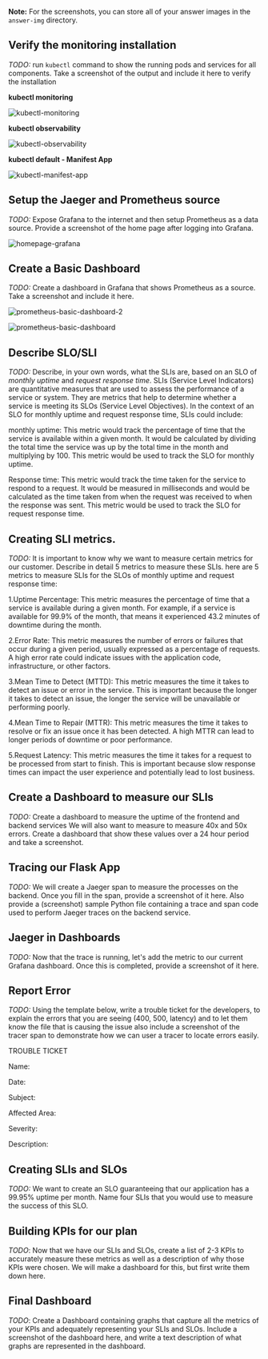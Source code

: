 **Note:** For the screenshots, you can store all of your answer images in the `answer-img` directory.

## Verify the monitoring installation

*TODO:* run `kubectl` command to show the running pods and services for all components. Take a screenshot of the output and include it here to verify the installation

**kubectl monitoring**

![kubectl-monitoring](https://user-images.githubusercontent.com/47803421/230867495-64884833-8ae1-4fad-ac26-972c6fba3fd3.PNG)

**kubectl observability**

![kubectl-observability](https://user-images.githubusercontent.com/47803421/230868152-7ce4a19c-ebf7-4f29-9aed-33b8fd3cbdf6.PNG)

**kubectl default - Manifest App**

![kubectl-manifest-app](https://user-images.githubusercontent.com/47803421/230868225-035b1cd7-5550-4c93-819c-ec161edeeb7b.PNG)

## Setup the Jaeger and Prometheus source
*TODO:* Expose Grafana to the internet and then setup Prometheus as a data source. Provide a screenshot of the home page after logging into Grafana.

![homepage-grafana](https://user-images.githubusercontent.com/47803421/230871860-e42c0e6c-6e64-4814-bc6d-b33eb2cf499d.PNG)


## Create a Basic Dashboard
*TODO:* Create a dashboard in Grafana that shows Prometheus as a source. Take a screenshot and include it here.

![prometheus-basic-dashboard-2](https://user-images.githubusercontent.com/47803421/230875173-68baa702-b570-4d9d-b562-5a9971f24ea1.PNG)


![prometheus-basic-dashboard](https://user-images.githubusercontent.com/47803421/230873238-3900bd96-db24-4ab8-adc5-e6ca9ef10c4c.PNG)


## Describe SLO/SLI
*TODO:* Describe, in your own words, what the SLIs are, based on an SLO of *monthly uptime* and *request response time*.
SLIs (Service Level Indicators) are quantitative measures that are used to assess the performance of a service or system. They are metrics that help to determine whether a service is meeting its SLOs (Service Level Objectives). In the context of an SLO for monthly uptime and request response time, SLIs could include:

monthly uptime: This metric would track the percentage of time that the service is available within a given month. It would be calculated by dividing the total time the service was up by the total time in the month and multiplying by 100. This metric would be used to track the SLO for monthly uptime.

Response time: This metric would track the time taken for the service to respond to a request. It would be measured in milliseconds and would be calculated as the time taken from when the request was received to when the response was sent. This metric would be used to track the SLO for request response time.


## Creating SLI metrics.
*TODO:* It is important to know why we want to measure certain metrics for our customer. Describe in detail 5 metrics to measure these SLIs. 
here are 5 metrics to measure SLIs for the SLOs of monthly uptime and request response time:

1.Uptime Percentage: This metric measures the percentage of time that a service is available during a given month. For example, if a service is available for 99.9% of the month, that means it experienced 43.2 minutes of downtime during the month.

2.Error Rate: This metric measures the number of errors or failures that occur during a given period, usually expressed as a percentage of requests. A high error rate could indicate issues with the application code, infrastructure, or other factors.

3.Mean Time to Detect (MTTD): This metric measures the time it takes to detect an issue or error in the service. This is important because the longer it takes to detect an issue, the longer the service will be unavailable or performing poorly.

4.Mean Time to Repair (MTTR): This metric measures the time it takes to resolve or fix an issue once it has been detected. A high MTTR can lead to longer periods of downtime or poor performance.

5.Request Latency: This metric measures the time it takes for a request to be processed from start to finish. This is important because slow response times can impact the user experience and potentially lead to lost business.

## Create a Dashboard to measure our SLIs
*TODO:* Create a dashboard to measure the uptime of the frontend and backend services We will also want to measure to measure 40x and 50x errors. Create a dashboard that show these values over a 24 hour period and take a screenshot.

## Tracing our Flask App
*TODO:*  We will create a Jaeger span to measure the processes on the backend. Once you fill in the span, provide a screenshot of it here. Also provide a (screenshot) sample Python file containing a trace and span code used to perform Jaeger traces on the backend service.

## Jaeger in Dashboards
*TODO:* Now that the trace is running, let's add the metric to our current Grafana dashboard. Once this is completed, provide a screenshot of it here.

## Report Error
*TODO:* Using the template below, write a trouble ticket for the developers, to explain the errors that you are seeing (400, 500, latency) and to let them know the file that is causing the issue also include a screenshot of the tracer span to demonstrate how we can user a tracer to locate errors easily.

TROUBLE TICKET

Name:

Date:

Subject:

Affected Area:

Severity:

Description:


## Creating SLIs and SLOs
*TODO:* We want to create an SLO guaranteeing that our application has a 99.95% uptime per month. Name four SLIs that you would use to measure the success of this SLO.

## Building KPIs for our plan
*TODO*: Now that we have our SLIs and SLOs, create a list of 2-3 KPIs to accurately measure these metrics as well as a description of why those KPIs were chosen. We will make a dashboard for this, but first write them down here.

## Final Dashboard
*TODO*: Create a Dashboard containing graphs that capture all the metrics of your KPIs and adequately representing your SLIs and SLOs. Include a screenshot of the dashboard here, and write a text description of what graphs are represented in the dashboard.  
